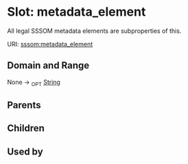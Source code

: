 
# Slot: metadata_element


All legal SSSOM metadata elements are subproperties of this.

URI: [sssom:metadata_element](http://w3id.org/sssom/metadata_element)


## Domain and Range

None ->  <sub>OPT</sub> [String](types/String.md)

## Parents


## Children


## Used by

